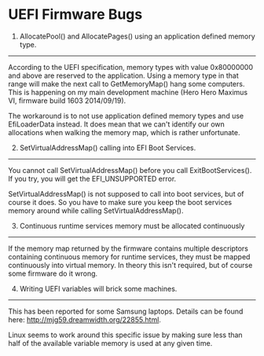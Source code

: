 UEFI Firmware Bugs
==================

1) AllocatePool() and AllocatePages() using an application defined memory type.
-------------------------------------------------------------------------------

According to the UEFI specification, memory types with value 0x80000000
and above are reserved to the application. Using a memory type in that
range will make the next call to GetMemoryMap() hang some computers. This
is happening on my main development machine (Hero Hero Maximus VI,
firmware build 1603 2014/09/19).

The workaround is to not use application defined memory types and use
EfiLoaderData instead. It does mean that we can't identify our own
allocations when walking the memory map, which is rather unfortunate.


2) SetVirtualAddressMap() calling into EFI Boot Services.
--------------------------------------------------------

You cannot call SetVirtualAddressMap() before you call ExitBootServices().
If you try, you will get the EFI_UNSUPPORTED error.

SetVirtualAddressMap() is not supposed to call into boot services, but
of course it does. So you have to make sure you keep the boot services
memory around while calling SetVirtualAddressMap().


3) Continuous runtime services memory must be allocated continuously
--------------------------------------------------------------------

If the memory map returned by the firmware contains multiple descriptors
containing continuous memory for runtime services, they must be mapped
continuously into virtual memory. In theory this isn't required, but of
course some firmware do it wrong.


4) Writing UEFI variables will brick some machines.
---------------------------------------------------

This has been reported for some Samsung laptops. Details can be found
here: http://mjg59.dreamwidth.org/22855.html.

Linux seems to work around this specific issue by making sure less than
half of the available variable memory is used at any given time.
